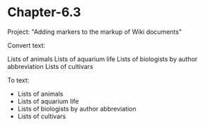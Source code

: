 # Chapter-6.3
Project: "Adding markers to the markup of Wiki documents"

Convert text:

Lists of animals
Lists of aquarium life
Lists of biologists by author abbreviation
Lists of cultivars

To text:

* Lists of animals
* Lists of aquarium life
* Lists of biologists by author abbreviation
* Lists of cultivars
